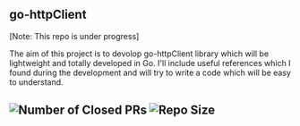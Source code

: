 **go-httpClient**
----
[Note: This repo is under progress]


The aim of this project is to devolop go-httpClient library which will be lightweight and totally developed in Go. I'll include useful references which I found during the development and will try to write a code which will be easy to understand.

![Number of Closed PRs](https://img.shields.io/github/issues-pr-closed-raw/AnishriM/go-httpClient)
![Repo Size](https://img.shields.io/github/repo-size/AnishriM/go-httpClient)
----
